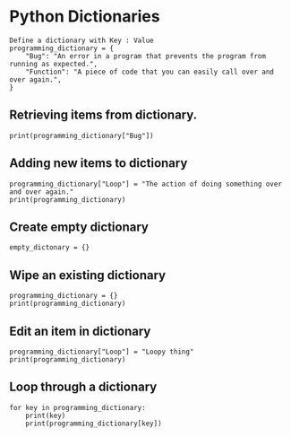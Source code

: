 # Python Dictionaries
    Define a dictionary with Key : Value
    programming_dictionary = {
        "Bug": "An error in a program that prevents the program from running as expected.",
        "Function": "A piece of code that you can easily call over and over again.",
    }


## Retrieving items from dictionary.
    print(programming_dictionary["Bug"])


## Adding new items to dictionary
    programming_dictionary["Loop"] = "The action of doing something over and over again."
    print(programming_dictionary)


## Create empty dictionary
    empty_dictonary = {}


## Wipe an existing dictionary
    programming_dictionary = {}
    print(programming_dictionary)


## Edit an item in dictionary
    programming_dictionary["Loop"] = "Loopy thing"
    print(programming_dictionary)



## Loop through a dictionary
    for key in programming_dictionary:
        print(key)
        print(programming_dictionary[key])
